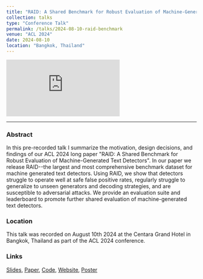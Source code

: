 ```yaml
---
title: "RAID: A Shared Benchmark for Robust Evaluation of Machine-Generated Text Detectors"
collection: talks
type: "Conference Talk"
permalink: /talks/2024-08-10-raid-benchmark
venue: "ACL 2024"
date: 2024-08-10
location: "Bangkok, Thailand"
---
```


<iframe src="https://www.youtube.com/embed/80xSB3gGJx8" title="YouTube video player" frameborder="0" allow="accelerometer; autoplay; clipboard-write; encrypted-media; gyroscope; picture-in-picture; web-share" allowfullscreen></iframe>

-------
### Abstract
In this pre-recorded talk I summarize the motivation, design decisions, and findings of our ACL 2024 long paper "RAID: A Shared Benchmark for Robust Evaluation of Machine-Generated Text Detectors". In our paper we release RAID--the largest and most comprehensive benchmark dataset for machine generated text detectors. Using RAID, we show that detectors struggle to operate well at safe false positive rates, regularly struggle to generalize to unseen generators and decoding strategies, and are susceptible to adversarial attacks. We provide an evaluation suite and leaderboard to promote further shared evaluation of machine-generated text detectors.

### Location
This talk was recorded on August 10th 2024 at the Centara Grand Hotel in Bangkok, Thailand as part of the ACL 2024 conference.

### Links
[Slides](https://docs.google.com/presentation/d/1C26VhMOP5zi_p00OIpBdnA4gWZH8_Ufp9CTX_6zc5Ug/edit?usp=sharing), [Paper](https://arxiv.org/abs/2405.07940), [Code](https://github.com/liamdugan/raid), [Website](https://raid-bench.xyz/), [Poster](https://docs.google.com/presentation/d/1ae0SGrAbR8v8Mabj_kU9ABCF4pN43bqx4OR9TxWR2gI/edit?usp=sharing)